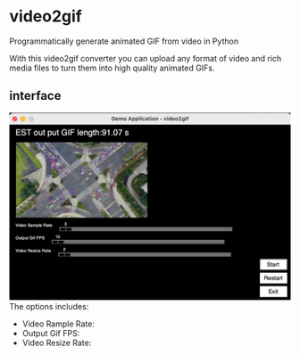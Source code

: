 # video2gif
Programmatically generate animated GIF from video in Python

With this video2gif converter you can upload any format of video and rich media files to turn them into high quality animated GIFs. 
## interface
![Instance Segmentation Sample](assets/interface.png)
The options includes:
* Video Rample Rate:
* Output Gif FPS:
* Video Resize Rate:

